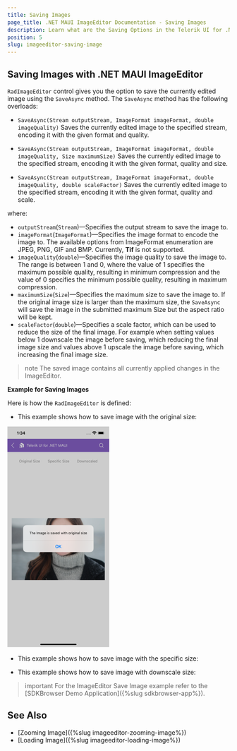 ```yaml
---
title: Saving Images
page_title: .NET MAUI ImageEditor Documentation - Saving Images
description: Learn what are the Saving Options in the Telerik UI for .NET MAUI ImageEditor control provides.
position: 5
slug: imageeditor-saving-image
---
```


## Saving Images with .NET MAUI ImageEditor

`RadImageEditor` control gives you the option to save the currently edited image using the `SaveAsync` method. The `SaveAsync` method has the following overloads:

* `SaveAsync(Stream outputStream, ImageFormat imageFormat, double imageQuality)`
Saves the currently edited image to the specified stream, encoding it with the given format and quality.

* `SaveAsync(Stream outputStream, ImageFormat imageFormat, double imageQuality, Size maximumSize)`
Saves the currently edited image to the specified stream, encoding it with the given format, quality and size.

* `SaveAsync(Stream outputStream, ImageFormat imageFormat, double imageQuality, double scaleFactor)`
Saves the currently edited image to the specified stream, encoding it with the given format, quality and scale.

where:

* `outputStream`(`Stream`)&mdash;Specifies the output stream to save the image to.
* `imageFormat`(`ImageFormat`)&mdash;Specifies the image format to encode the image to. The available options from ImageFormat enumeration are JPEG, PNG, GIF and BMP. Currently, **Tif** is not supported.
* `imageQuality`(`double`)&mdash;Specifies the image quality to save the image to. The range is between 1 and 0, where the value of 1 specifies the maximum possible quality, resulting in minimum compression and the value of 0 specifies the minimum possible quality, resulting in maximum compression.
* `maximumSize`(`Size`)&mdash;Specifies the maximum size to save the image to. If the original image size is larger than the maximum size, the `SaveAsync` will save the image in the submitted maximum Size but the aspect ratio will be kept.
* `scaleFactor`(`double`)&mdash;Specifies a scale factor, which can be used to reduce the size of the final image. For example when setting values below 1 downscale the image before saving, which reducing the final image size and values above 1 upscale the image before saving, which increasing the final image size.

>note The saved image contains all currently applied changes in the ImageEditor.

**Example for Saving Images**

Here is how the `RadImageEditor` is defined:

<snippet id='imageeditor-save-image'/>

* This example shows how to save image with the original size:

<snippet id='imageeditor-saveimage-original'/>

![Toolbar Visual Structure](images/imageeditor-saving-originalsize.png "Visual elements of Toolbar")

* This example shows how to save image with the specific size:

<snippet id='imageeditor-saveimage-specific-size'/>

* This example shows how to save image with downscale size:

<snippet id='imageeditor-saveimage-downscaled'/>

 >important For the ImageEditor Save Image example refer to the [SDKBrowser Demo Application]({%slug sdkbrowser-app%}).

## See Also

- [Zooming Image]({%slug imageeditor-zooming-image%})
- [Loading Image]({%slug imageeditor-loading-image%})